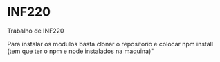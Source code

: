 # INF220
Trabalho de INF220

Para instalar os modulos basta clonar o repositorio e colocar npm install (tem que ter o npm e node instalados na maquina)"
